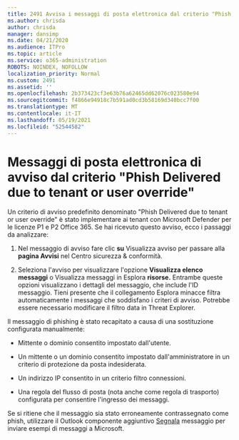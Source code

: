 ```yaml
---
title: 2491 Avvisa i messaggi di posta elettronica dal criterio "Phish Delivered due to tenant or user override"
ms.author: chrisda
author: chrisda
manager: dansimp
ms.date: 04/21/2020
ms.audience: ITPro
ms.topic: article
ms.service: o365-administration
ROBOTS: NOINDEX, NOFOLLOW
localization_priority: Normal
ms.custom: 2491
ms.assetid: ''
ms.openlocfilehash: 2b373423cf3e63b76a62465dd62076c023580e94
ms.sourcegitcommit: f4866e94918c7b591ad0cd3b58169d340bcc7f00
ms.translationtype: MT
ms.contentlocale: it-IT
ms.lasthandoff: 05/19/2021
ms.locfileid: "52544582"
---
```

# <a name="alert-email-messages-from-the-phish-delivered-due-to-tenant-or-user-override-policy"></a>Messaggi di posta elettronica di avviso dal criterio "Phish Delivered due to tenant or user override"

Un criterio di avviso predefinito denominato "Phish Delivered due to tenant or user override" è stato implementare ai tenant con Microsoft Defender per le licenze P1 e P2 Office 365. Se hai ricevuto questo avviso, ecco i passaggi da analizzare:

1. Nel messaggio di avviso fare clic **su** Visualizza avviso per passare alla **pagina Avvisi** nel Centro sicurezza & conformità.

2. Seleziona l'avviso per visualizzare l'opzione **Visualizza elenco messaggi** o Visualizza messaggi in Esplora **risorse.** Entrambe queste opzioni visualizzano i dettagli del messaggio, che include l'ID messaggio. Tieni presente che il collegamento Esplora minacce filtra automaticamente i messaggi che soddisfano i criteri di avviso. Potrebbe essere necessario modificare il filtro data in Threat Explorer.

Il messaggio di phishing è stato recapitato a causa di una sostituzione configurata manualmente:

- Mittente o dominio consentito impostato dall'utente.

- Un mittente o un dominio consentito impostato dall'amministratore in un criterio di protezione da posta indesiderata.

- Un indirizzo IP consentito in un criterio filtro connessioni.

- Una regola del flusso di posta (nota anche come regola di trasporto) configurata per consentire l'ingresso dei messaggi.

Se si ritiene che il messaggio sia stato erroneamente contrassegnato come phish, utilizzare il Outlook componente aggiuntivo [Segnala](https://support.office.com/article/b5caa9f1-cdf3-4443-af8c-ff724ea719d2) messaggio per inviare esempi di messaggi a Microsoft.
